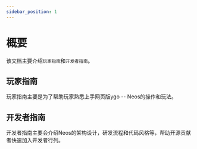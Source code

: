 ```yaml
---
sidebar_position: 1
---
```


# 概要
该文档主要介绍`玩家指南`和`开发者指南`。

## 玩家指南
玩家指南主要是为了帮助玩家熟悉上手网页版ygo -- Neos的操作和玩法。

## 开发者指南
开发者指南主要会介绍Neos的架构设计，研发流程和代码风格等，帮助开源贡献者快速加入开发者行列。
